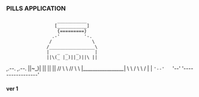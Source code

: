 ### PILLS APPLICATION ###

                       ___________
                      [___________]
                       {=========}
                     .-'         '-.
                    /               \
                   /_________________\
                   |   _  _   _      |
                   ||\(_ |_)||_)||\ ||
  ,.--.   ,.--.    ||~\_)|  || \|| \||
 // \  \ // \  \   |_________________|
 \\  \ / \\  \ /   |                 |
  `'--'   `'--'    '-----------------'

#### ver 1 ####
